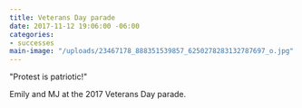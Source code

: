 ```yaml
---
title: Veterans Day parade
date: 2017-11-12 19:06:00 -06:00
categories:
- successes
main-image: "/uploads/23467178_888351539857_6250278283132787697_o.jpg"
---
```


"Protest is patriotic!"

Emily and MJ at the 2017 Veterans Day parade.